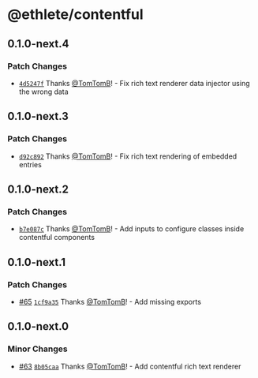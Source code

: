 # @ethlete/contentful

## 0.1.0-next.4

### Patch Changes

- [`4d5247f`](https://github.com/ethlete-io/ethdk/commit/4d5247ffaa6f1dab2370328c5a84ffcf88664445) Thanks [@TomTomB](https://github.com/TomTomB)! - Fix rich text renderer data injector using the wrong data

## 0.1.0-next.3

### Patch Changes

- [`d92c892`](https://github.com/ethlete-io/ethdk/commit/d92c892b567903cb6118a1c72f1251a362af5b15) Thanks [@TomTomB](https://github.com/TomTomB)! - Fix rich text rendering of embedded entries

## 0.1.0-next.2

### Patch Changes

- [`b7e087c`](https://github.com/ethlete-io/ethdk/commit/b7e087c096aea289fdc81806839ea7dede72e5db) Thanks [@TomTomB](https://github.com/TomTomB)! - Add inputs to configure classes inside contentful components

## 0.1.0-next.1

### Patch Changes

- [#65](https://github.com/ethlete-io/ethdk/pull/65) [`1cf9a35`](https://github.com/ethlete-io/ethdk/commit/1cf9a35a39885c1054721db20ce23424c81bad74) Thanks [@TomTomB](https://github.com/TomTomB)! - Add missing exports

## 0.1.0-next.0

### Minor Changes

- [#63](https://github.com/ethlete-io/ethdk/pull/63) [`8b05caa`](https://github.com/ethlete-io/ethdk/commit/8b05caa7234aa2ea22efe59c6c955b6981d50f18) Thanks [@TomTomB](https://github.com/TomTomB)! - Add contentful rich text renderer
